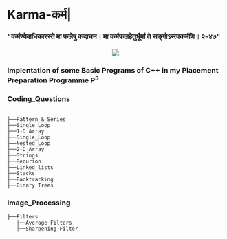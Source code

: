 ﻿# Karma-कर्म|

<h3 style=”color:green”>"कर्मण्येवाधिकारस्ते मा फलेषु कदाचन। मा कर्मफलहेतुर्भूर्मा ते सङ्गोऽस्त्वकर्मणि॥ २-४७"</h3>



<div align="center" style="margin: 20px">
  <img src="https://github.com/rishabh-bansal/Data-Structures/raw/master/image.jpg">
</div>

### <p>Implentation of some Basic Programs of C++ in my Placement Preparation Programme P<sup>3</sup></p>






### Coding_Questions
```

├──Pattern_&_Series
├──Single_Loop
├──1-D Array
├──Single_Loop
├──Nested_Loop
├──2-D Array
├──Strings
├──Recurion
├──Linked_lists
├──Stacks
├──Backtracking
├──Binary Trees
```



### Image_Processing

```
├──Filters
   ├──Average Filters
   ├──Sharpening Filter
